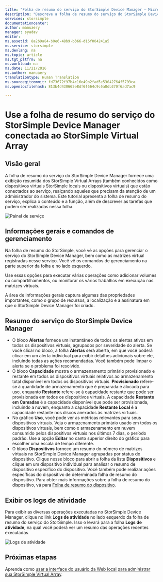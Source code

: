 ```yaml
---
title: "Folha de resumo do serviço do StorSimple Device Manager – Microsoft Azure StorSimple Virtual Array | Microsoft Docs"
description: "Descreve a folha de resumo do serviço do StorSimple Device Manager e explica como usá-lo para monitorar a integridade do StorSimple Virtual Array."
services: storsimple
documentationcenter: 
author: manuaery
manager: syadav
editor: 
ms.assetid: 8a2b9a84-b0e6-48b9-b366-d16f004241a5
ms.service: storsimple
ms.devlang: na
ms.topic: article
ms.tgt_pltfrm: na
ms.workload: na
ms.date: 11/21/2016
ms.author: manuaery
translationtype: Human Translation
ms.sourcegitcommit: fd73672f97b4c16e49b2fad5e53042764f5793ca
ms.openlocfilehash: 813b4d430665e8df6f664c9c6a8db370f6ad7ac9

---
```

# <a name="use-the-service-summary-blade-for-storsimple-device-manager-connected-to-storsimple-virtual-array"></a>Use a folha de resumo do serviço do StorSimple Device Manager conectada ao StorSimple Virtual Array
## <a name="overview"></a>Visão geral
A folha de resumo do serviço do StorSimple Device Manager fornece uma exibição resumida dos StorSimple Virtual Arrays (também conhecidos como dispositivos virtuais StorSimple locais ou dispositivos virtuais) que estão conectados ao serviço, realçando aqueles que precisam da atenção de um administrador do sistema. Este tutorial apresenta a folha de resumo do serviço, explica o conteúdo e a função, além de descrever as tarefas que podem ser realizadas nessa folha.

![Painel de serviço](./media/storsimple-virtual-array-service-summary/service-blade.png)

## <a name="management-commands-and-essentials"></a>Informações gerais e comandos de gerenciamento
Na folha de resumo do StorSimple, você vê as opções para gerenciar o serviço do StorSimple Device Manager, bem como as matrizes virtual registradas nesse serviço. Você vê os comandos de gerenciamento na parte superior da folha e no lado esquerdo.

Use essas opções para executar várias operações como adicionar volumes ou compartilhamentos, ou monitorar os vários trabalhos em execução nas matrizes virtuais.

A área de informações gerais captura algumas das propriedades importantes, como o grupo de recursos, a localização e a assinatura em que o StorSimple Device Manager foi criado.

## <a name="storsimple-device-manager-service-summary"></a>Resumo do serviço do StorSimple Device Manager
* O bloco **Alertas** fornece um instantâneo de todos os alertas ativos em todos os dispositivos virtuais, agrupados por severidade do alerta. Se você clicar no bloco, a folha **Alertas** será aberta, em que você poderá clicar em um alerta individual para exibir detalhes adicionais sobre ele, incluindo todas as ações recomendadas. Você também pode limpar o alerta se o problema foi resolvido.
* O bloco **Capacidade** mostra o armazenamento primário provisionado e restante em todos os dispositivos virtuais relativos ao armazenamento total disponível em todos os dispositivos virtuais. **Provisionado** refere-se à quantidade de armazenamento que é preparada e alocada para uso, enquanto **Restante** refere-se à capacidade restante que pode ser provisionada em todos os dispositivos virtuais. A capacidade **Restante em Camadas** é a capacidade disponível que pode ser provisionada, incluindo a nuvem, enquanto a capacidade **Restante Local** é a capacidade restante nos discos anexados às matrizes virtuais.
* No gráfico **Uso**, você pode ver as métricas relevantes para seus dispositivos virtuais. Veja o armazenamento primário usado em todos os dispositivos virtuais, bem como o armazenamento em nuvem consumido pelos dispositivos virtuais nos últimos 7 dias, o período padrão. Use a opção **Editar** no canto superior direito do gráfico para escolher uma escala de tempo diferente.
* O bloco **Dispositivos** fornece um resumo do número de matrizes virtuais no StorSimple Device Manager agrupadas por status do dispositivo. Clique nesse bloco para abrir a folha da lista **Dispositivos** e clique em um dispositivo individual para analisar o resumo de dispositivo específico do dispositivo. Você também pode realizar ações específicas do dispositivo de determinada folha de resumo do dispositivo. Para obter mais informações sobre a folha de resumo do dispositivo, vá para [Folha de resumo do dispositivo](storsimple-virtual-array-device-summary.md).

## <a name="view-the-activity-logs"></a>Exibir os logs de atividade
Para exibir as diversas operações executadas no StorSimple Device Manager, clique no link **Logs de atividade** no lado esquerdo da folha de resumo do serviço do StorSimple. Isso o levará para a folha **Logs de atividade**, na qual você poderá ver um resumo das operações recentes executadas.

![Logs de atividade](./media/storsimple-virtual-array-service-summary/activity-log.png)

## <a name="next-steps"></a>Próximas etapas
Aprenda como [usar a interface do usuário da Web local para administrar sua StorSimple Virtual Array](storsimple-ova-web-ui-admin.md).




<!--HONumber=Nov16_HO4-->


